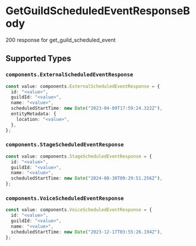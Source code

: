 # GetGuildScheduledEventResponseBody

200 response for get_guild_scheduled_event


## Supported Types

### `components.ExternalScheduledEventResponse`

```typescript
const value: components.ExternalScheduledEventResponse = {
  id: "<value>",
  guildId: "<value>",
  name: "<value>",
  scheduledStartTime: new Date("2023-04-09T17:59:24.322Z"),
  entityMetadata: {
    location: "<value>",
  },
};
```

### `components.StageScheduledEventResponse`

```typescript
const value: components.StageScheduledEventResponse = {
  id: "<value>",
  guildId: "<value>",
  name: "<value>",
  scheduledStartTime: new Date("2024-08-30T09:29:51.256Z"),
};
```

### `components.VoiceScheduledEventResponse`

```typescript
const value: components.VoiceScheduledEventResponse = {
  id: "<value>",
  guildId: "<value>",
  name: "<value>",
  scheduledStartTime: new Date("2023-12-17T03:55:26.194Z"),
};
```

